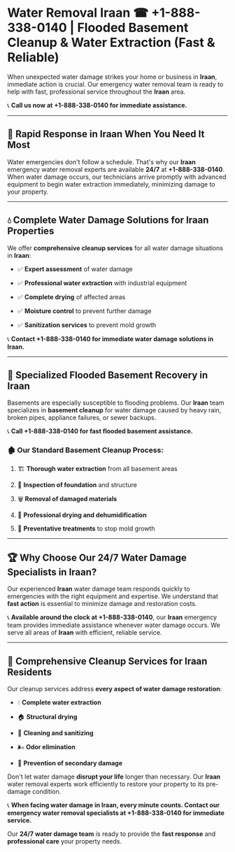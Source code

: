 # Water Removal Iraan ☎ +1-888-338-0140 | Flooded Basement Cleanup & Water Extraction (Fast & Reliable)

When unexpected water damage strikes your home or business in **Iraan**, immediate action is crucial. Our emergency water removal team is ready to help with fast, professional service throughout the **Iraan** area. 

📞 **Call us now at +1-888-338-0140 for immediate assistance.**
---
## 🚀 Rapid Response in Iraan When You Need It Most
Water emergencies don't follow a schedule. That's why our **Iraan** emergency water removal experts are available **24/7** at **+1-888-338-0140**. When water damage occurs, our technicians arrive promptly with advanced equipment to begin water extraction immediately, minimizing damage to your property.
---
## 💧 Complete Water Damage Solutions for Iraan Properties
We offer **comprehensive cleanup services** for all water damage situations in **Iraan**:
- ✅ **Expert assessment** of water damage  
- ✅ **Professional water extraction** with industrial equipment  
- ✅ **Complete drying** of affected areas  
- ✅ **Moisture control** to prevent further damage  
- ✅ **Sanitization services** to prevent mold growth  
📞 **Contact +1-888-338-0140 for immediate water damage solutions in Iraan.**
---
## 🌊 Specialized Flooded Basement Recovery in Iraan
Basements are especially susceptible to flooding problems. Our **Iraan** team specializes in **basement cleanup** for water damage caused by heavy rain, broken pipes, appliance failures, or sewer backups. 
📞 **Call +1-888-338-0140 for fast flooded basement assistance.**
### 🏚️ Our Standard Basement Cleanup Process:
1. 🏗️ **Thorough water extraction** from all basement areas  
2. 🔎 **Inspection of foundation** and structure  
3. 🗑️ **Removal of damaged materials**  
4. 💨 **Professional drying and dehumidification**  
5. 🚫 **Preventative treatments** to stop mold growth  
---
## 🏆 Why Choose Our 24/7 Water Damage Specialists in Iraan?
Our experienced **Iraan** water damage team responds quickly to emergencies with the right equipment and expertise. We understand that **fast action** is essential to minimize damage and restoration costs.
📞 **Available around the clock at +1-888-338-0140**, our **Iraan** emergency team provides immediate assistance whenever water damage occurs. We serve all areas of **Iraan** with efficient, reliable service.
---
## 🧹 Comprehensive Cleanup Services for Iraan Residents
Our cleanup services address **every aspect of water damage restoration**:
- 💧 **Complete water extraction**  
- 🏠 **Structural drying**  
- 🧼 **Cleaning and sanitizing**  
- 🌬️ **Odor elimination**  
- 🚫 **Prevention of secondary damage**  
Don't let water damage **disrupt your life** longer than necessary. Our **Iraan** water removal experts work efficiently to restore your property to its pre-damage condition.
📞 **When facing water damage in Iraan, every minute counts. Contact our emergency water removal specialists at +1-888-338-0140 for immediate service.**
Our **24/7 water damage team** is ready to provide the **fast response** and **professional care** your property needs.
